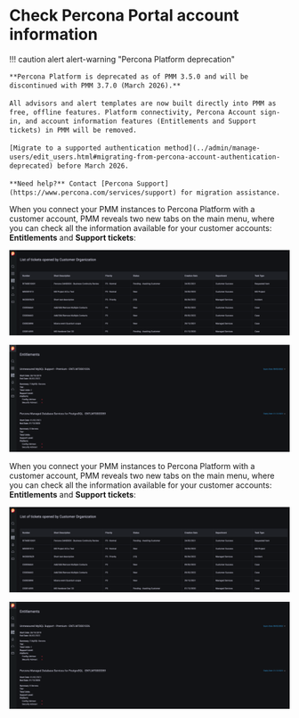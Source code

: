 # Check Percona Portal account information

!!! caution alert alert-warning "Percona Platform deprecation"
    
    **Percona Platform is deprecated as of PMM 3.5.0 and will be discontinued with PMM 3.7.0 (March 2026).**
    
    All advisors and alert templates are now built directly into PMM as free, offline features. Platform connectivity, Percona Account sign-in, and account information features (Entitlements and Support tickets) in PMM will be removed. 
    
    [Migrate to a supported authentication method](../admin/manage-users/edit_users.html#migrating-from-percona-account-authentication-deprecated) before March 2026.
    
    **Need help?** Contact [Percona Support](https://www.percona.com/services/support) for migration assistance.


When you connect your PMM instances to Percona Platform with a customer account, PMM reveals two new tabs on the main menu, where you can check all the information available for your customer accounts: **Entitlements** and **Support tickets**:

![CustomerTickets](../../images/CustomerTickets.png)

![CustomerEntitlements](../../images/CustomerEntitlements.png)


When you connect your PMM instances to Percona Platform with a customer account, PMM  reveals two new tabs on the main menu, where you can check all the information available for your customer accounts:  **Entitlements** and **Support tickets**:

![CustomerTickets](../../images/CustomerTickets.png)

![CustomerEntitlements](../../images/CustomerEntitlements.png)
